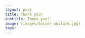 ```yaml
---
layout: post
title: Thank you!  
subtitle: Thank you!  
image: (images/Soccer uniform.jpg)
tags: 
---
```


